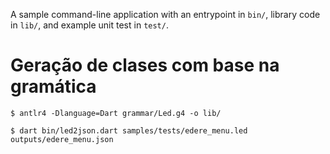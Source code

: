A sample command-line application with an entrypoint in `bin/`, library code
in `lib/`, and example unit test in `test/`.


# Geração de clases com base na gramática
```
$ antlr4 -Dlanguage=Dart grammar/Led.g4 -o lib/
```


```
$ dart bin/led2json.dart samples/tests/edere_menu.led outputs/edere_menu.json
```